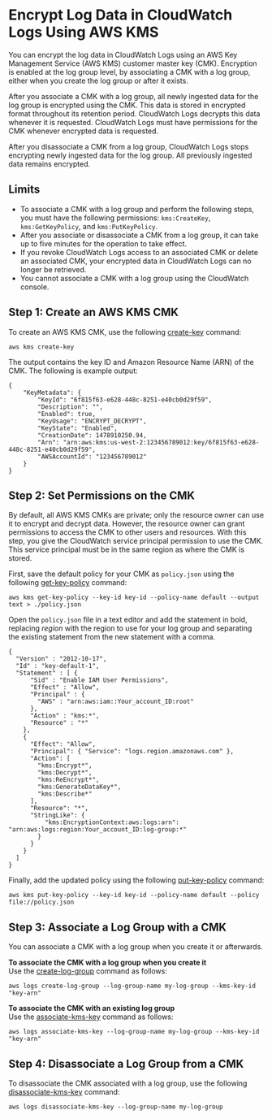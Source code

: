 # Encrypt Log Data in CloudWatch Logs Using AWS KMS<a name="encrypt-log-data-kms"></a>

You can encrypt the log data in CloudWatch Logs using an AWS Key Management Service \(AWS KMS\) customer master key \(CMK\)\. Encryption is enabled at the log group level, by associating a CMK with a log group, either when you create the log group or after it exists\.

After you associate a CMK with a log group, all newly ingested data for the log group is encrypted using the CMK\. This data is stored in encrypted format throughout its retention period\. CloudWatch Logs decrypts this data whenever it is requested\. CloudWatch Logs must have permissions for the CMK whenever encrypted data is requested\.

After you disassociate a CMK from a log group, CloudWatch Logs stops encrypting newly ingested data for the log group\. All previously ingested data remains encrypted\.

## Limits<a name="encryption-limits"></a>
+ To associate a CMK with a log group and perform the following steps, you must have the following permissions: `kms:CreateKey`, `kms:GetKeyPolicy`, and `kms:PutKeyPolicy`\.
+ After you associate or disassociate a CMK from a log group, it can take up to five minutes for the operation to take effect\.
+ If you revoke CloudWatch Logs access to an associated CMK or delete an associated CMK, your encrypted data in CloudWatch Logs can no longer be retrieved\.
+ You cannot associate a CMK with a log group using the CloudWatch console\.

## Step 1: Create an AWS KMS CMK<a name="create-cmk"></a>

To create an AWS KMS CMK, use the following [create\-key](https://docs.aws.amazon.com/cli/latest/reference/kms/create-key.html) command:

```
aws kms create-key
```

The output contains the key ID and Amazon Resource Name \(ARN\) of the CMK\. The following is example output:

```
{
    "KeyMetadata": {
        "KeyId": "6f815f63-e628-448c-8251-e40cb0d29f59",
        "Description": "",
        "Enabled": true,
        "KeyUsage": "ENCRYPT_DECRYPT",
        "KeyState": "Enabled",
        "CreationDate": 1478910250.94,
        "Arn": "arn:aws:kms:us-west-2:123456789012:key/6f815f63-e628-448c-8251-e40cb0d29f59",
        "AWSAccountId": "123456789012"
    }
}
```

## Step 2: Set Permissions on the CMK<a name="cmk-permissions"></a>

By default, all AWS KMS CMKs are private; only the resource owner can use it to encrypt and decrypt data\. However, the resource owner can grant permissions to access the CMK to other users and resources\. With this step, you give the CloudWatch service principal permission to use the CMK\. This service principal must be in the same region as where the CMK is stored\.

First, save the default policy for your CMK as `policy.json` using the following [get\-key\-policy](https://docs.aws.amazon.com/cli/latest/reference/kms/get-key-policy.html) command:

```
aws kms get-key-policy --key-id key-id --policy-name default --output text > ./policy.json
```

Open the `policy.json` file in a text editor and add the statement in bold, replacing *region* with the region to use for your log group and separating the existing statement from the new statement with a comma\.

```
{
  "Version" : "2012-10-17",
  "Id" : "key-default-1",
  "Statement" : [ {
      "Sid" : "Enable IAM User Permissions",
      "Effect" : "Allow",
      "Principal" : {
        "AWS" : "arn:aws:iam::Your_account_ID:root"
      },
      "Action" : "kms:*",
      "Resource" : "*"
    },
    {
      "Effect": "Allow",
      "Principal": { "Service": "logs.region.amazonaws.com" },
      "Action": [ 
        "kms:Encrypt*",
        "kms:Decrypt*",
        "kms:ReEncrypt*",
        "kms:GenerateDataKey*",
        "kms:Describe*"
      ],
      "Resource": "*",
      "StringLike": {
          "kms:EncryptionContext:aws:logs:arn": "arn:aws:logs:region:Your_account_ID:log-group:*"
        }
      }
    }  
  ]
}
```

Finally, add the updated policy using the following [put\-key\-policy](https://docs.aws.amazon.com/cli/latest/reference/kms/put-key-policy.html) command:

```
aws kms put-key-policy --key-id key-id --policy-name default --policy file://policy.json
```

## Step 3: Associate a Log Group with a CMK<a name="associate-cmk"></a>

You can associate a CMK with a log group when you create it or afterwards\.

**To associate the CMK with a log group when you create it**  
Use the [create\-log\-group](https://docs.aws.amazon.com/cli/latest/reference/logs/create-log-group.html) command as follows:

```
aws logs create-log-group --log-group-name my-log-group --kms-key-id "key-arn"
```

**To associate the CMK with an existing log group**  
Use the [associate\-kms\-key](https://docs.aws.amazon.com/cli/latest/reference/logs/associate-kms-key.html) command as follows:

```
aws logs associate-kms-key --log-group-name my-log-group --kms-key-id "key-arn"
```

## Step 4: Disassociate a Log Group from a CMK<a name="disassociate-cmk"></a>

To disassociate the CMK associated with a log group, use the following [disassociate\-kms\-key](https://docs.aws.amazon.com/cli/latest/reference/logs/disassociate-kms-key.html) command:

```
aws logs disassociate-kms-key --log-group-name my-log-group
```
